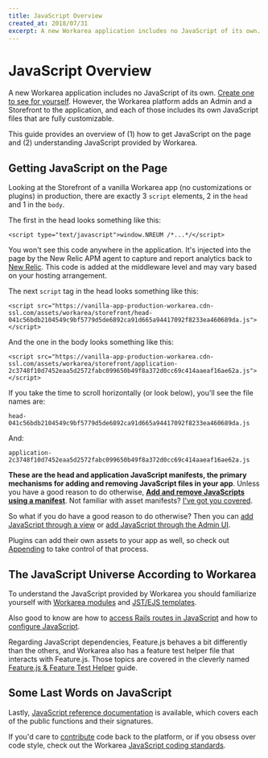 ```yaml
---
title: JavaScript Overview
created_at: 2018/07/31
excerpt: A new Workarea application includes no JavaScript of its own. Create one to see for yourself. However, the Workarea platform adds an Admin and a Storefront to the application, and each of those includes its own JavaScript files that are fully custom
---
```


# JavaScript Overview

A new Workarea application includes no JavaScript of its own. [Create one to see for yourself](create-a-new-app.html). However, the Workarea platform adds an Admin and a Storefront to the application, and each of those includes its own JavaScript files that are fully customizable.

This guide provides an overview of (1) how to get JavaScript on the page and (2) understanding JavaScript provided by Workarea.

## Getting JavaScript on the Page

Looking at the Storefront of a vanilla Workarea app (no customizations or plugins) in production, there are exactly 3 `script` elements, 2 in the `head` and 1 in the `body`.

The first in the head looks something like this:

```
<script type="text/javascript">window.NREUM /*...*/</script>
```

You won't see this code anywhere in the application. It's injected into the page by the New Relic APM agent to capture and report analytics back to [New Relic](http://newrelic.com/). This code is added at the middleware level and may vary based on your hosting arrangement.

The next `script` tag in the head looks something like this:

```
<script src="https://vanilla-app-production-workarea.cdn-ssl.com/assets/workarea/storefront/head-041c56bdb2104549c9bf5779d5de6892ca91d665a94417092f8233ea460689da.js"></script>
```

And the one in the body looks something like this:

```
<script src="https://vanilla-app-production-workarea.cdn-ssl.com/assets/workarea/storefront/application-2c3748f10d7452eaa5d2572fabc099650b49f8a372d0cc69c414aaeaf16ae62a.js"></script>
```

If you take the time to scroll horizontally (or look below), you'll see the file names are:

`head-041c56bdb2104549c9bf5779d5de6892ca91d665a94417092f8233ea460689da.js`

And:

`application-2c3748f10d7452eaa5d2572fabc099650b49f8a372d0cc69c414aaeaf16ae62a.js`

**These are the head and application JavaScript manifests, the primary mechanisms for adding and removing JavaScript files in your app**. Unless you have a good reason to do otherwise, **[Add and remove JavaScripts using a manifest](add-javascript-through-a-manifest.html)**. Not familiar with asset manifests? [I've got you covered](add-javascript-through-a-manifest.html).

So what if you do have a good reason to do otherwise? Then you can [add JavaScript through a view](add-javascript-through-a-view.html) or [add JavaScript through the Admin UI](add-javascript-through-the-admin-ui.html).

Plugins can add their own assets to your app as well, so check out [Appending](appending.html) to take control of that process.

## The JavaScript Universe According to Workarea

To understand the JavaScript provided by Workarea you should familiarize yourself with [Workarea modules](javascript-modules.html) and [JST/EJS templates](javascript-templates.html).

Also good to know are how to [access Rails routes in JavaScript](access-routes-in-javascript.html) and how to [configure JavaScript](configuration.html).

Regarding JavaScript dependencies, Feature.js behaves a bit differently than the others, and Workarea also has a feature test helper file that interacts with Feature.js. Those topics are covered in the cleverly named [Feature.js & Feature Test Helper](featurejs-and-feature-spec-helper.html) guide.

## Some Last Words on JavaScript

Lastly, [JavaScript reference documentation](javascript-reference-documentation.html) is available, which covers each of the public functions and their signatures.

If you'd care to [contribute](contribute-code.html) code back to the platform, or if you obsess over code style, check out the Workarea [JavaScript coding standards](javascript-coding-standards.html).
